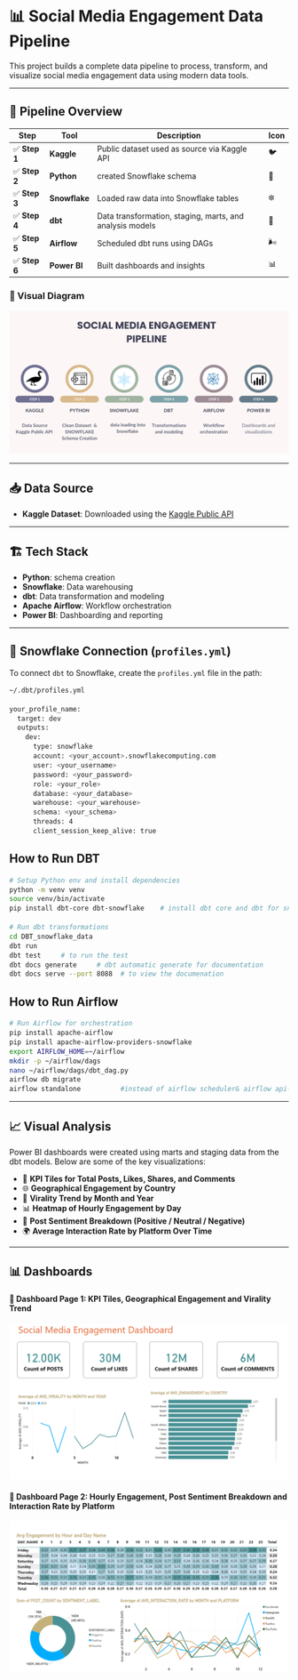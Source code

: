 # 📊 Social Media Engagement Data Pipeline

This project builds a complete data pipeline to process, transform, and visualize social media engagement data using modern data tools.

---

## 🚀 Pipeline Overview

| Step | Tool      | Description                                 | Icon |
|------|-----------|---------------------------------------------|------|
| ✅ **Step 1** | **Kaggle**   | Public dataset used as source via Kaggle API | 🐦 |
| ✅ **Step 2** | **Python**   | created Snowflake schema                     | 🐍 |
| ✅ **Step 3** | **Snowflake**| Loaded raw data into Snowflake tables        | ❄️ |
| ✅ **Step 4** | **dbt**      | Data transformation, staging, marts, and analysis models | 🧱 |
| ✅ **Step 5** | **Airflow**  | Scheduled dbt runs using DAGs                | 🌬️ |
| ✅ **Step 6** | **Power BI** | Built dashboards and insights                | 📊 |

### 🧬 Visual Diagram

![Pipeline](./assets/pipeline_diagram.png)

---

## 📥 Data Source

- **Kaggle Dataset**: Downloaded using the [Kaggle Public API](https://www.kaggle.com/docs/api)

---

## 🏗️ Tech Stack

- **Python**: schema creation
- **Snowflake**: Data warehousing
- **dbt**: Data transformation and modeling
- **Apache Airflow**: Workflow orchestration
- **Power BI**: Dashboarding and reporting

---

## 🔐 Snowflake Connection (`profiles.yml`)

To connect `dbt` to Snowflake, create the `profiles.yml` file in the path:

```bash
~/.dbt/profiles.yml

your_profile_name:
  target: dev
  outputs:
    dev:
      type: snowflake
      account: <your_account>.snowflakecomputing.com
      user: <your_username>
      password: <your_password>
      role: <your_role>
      database: <your_database>
      warehouse: <your_warehouse>
      schema: <your_schema>
      threads: 4
      client_session_keep_alive: true

```

## How to Run DBT

```bash
# Setup Python env and install dependencies
python -m venv venv
source venv/bin/activate
pip install dbt-core dbt-snowflake    # install dbt core and dbt for snowflake 

# Run dbt transformations
cd DBT_snowflake_data
dbt run
dbt test     # to run the test
dbt docs generate     # dbt automatic generate for documentation
dbt docs serve --port 8088  # to view the documenation  
```
## How to Run Airflow

```bash
# Run Airflow for orchestration
pip install apache-airflow              
pip install apache-airflow-providers-snowflake 
export AIRFLOW_HOME=~/airflow           
mkdir -p ~/airflow/dags
nano ~/airflow/dags/dbt_dag.py       
airflow db migrate          
airflow standalone          #instead of airflow scheduler& airflow api-server
```
--- 
## 📈 Visual Analysis

Power BI dashboards were created using marts and staging data from the dbt models. Below are some of the key visualizations:

- 🔢 **KPI Tiles for Total Posts, Likes, Shares, and Comments**
- 🌐 **Geographical Engagement by Country**  
- 🔁 **Virality Trend by Month and Year**
- 📊 **Heatmap of Hourly Engagement by Day**  
- 💬 **Post Sentiment Breakdown (Positive / Neutral / Negative)**  
- 🌍 **Average Interaction Rate by Platform Over Time**  


---

## 📊 Dashboards

#### 📌 Dashboard Page 1: KPI Tiles, Geographical Engagement and Virality Trend

![Dashboard 1](./assets/page_1.PNG)

#### 📌 Dashboard Page 2: Hourly Engagement, Post Sentiment Breakdown and Interaction Rate by Platform

![Dashboard 2](./assets/page_2.PNG)


